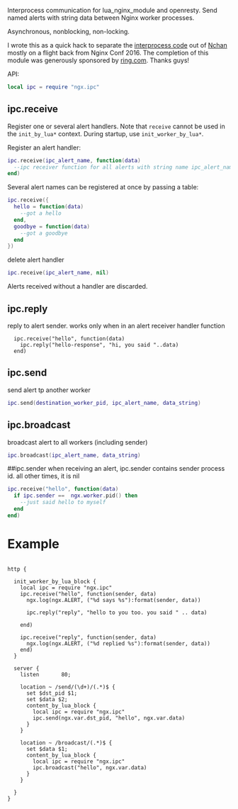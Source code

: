 Interprocess communication for lua_nginx_module and openresty. Send named alerts with string data between Nginx worker processes.

Asynchronous, nonblocking, non-locking.

I wrote this as a quick hack to separate the [interprocess code](https://github.com/slact/nchan/tree/master/src/store/memory) out of [Nchan](https://github.com/slact/nchan) mostly on a flight back from Nginx Conf 2016. The completion of this module was generously sponsored by [ring.com](https://ring.com). Thanks guys!

API:
```lua
local ipc = require "ngx.ipc"
```

## ipc.receive

Register one or several alert handlers. 
Note that `receive` cannot be used in the `init_by_lua*` context. During startup, use `init_worker_by_lua*`.

Register an alert handler:
```lua
ipc.receive(ipc_alert_name, function(data)
  --ipc receiver function for all alerts with string name ipc_alert_name
end)
```

Several alert names can be registered at once by passing a table:
```lua
ipc.receive({
  hello = function(data) 
    --got a hello
  end,
  goodbye = function(data)
    --got a goodbye
  end
})
```

delete alert handler
```lua
ipc.receive(ipc_alert_name, nil)
```

Alerts received without a handler are discarded.

## ipc.reply

reply to alert sender. works only when in an alert receiver handler function

```nginx
  ipc.receive("hello", function(data)
    ipc.reply("hello-response", "hi, you said "..data)
  end)
```

## ipc.send

send alert tp another worker
```lua
ipc.send(destination_worker_pid, ipc_alert_name, data_string)
```

## ipc.broadcast
broadcast alert to all workers (including sender)
```lua
ipc.broadcast(ipc_alert_name, data_string)
```

##ipc.sender
when receiving an alert, ipc.sender contains sender process id.
all other times, it is nil
```lua
ipc.receive("hello", function(data)
  if ipc.sender ==  ngx.worker.pid() then
    --just said hello to myself
  end
end)
```

# Example

```nginx

http {

  init_worker_by_lua_block {
    local ipc = require "ngx.ipc"
    ipc.receive("hello", function(sender, data)
      ngx.log(ngx.ALERT, ("%d says %s"):format(sender, data))
      
      ipc.reply("reply", "hello to you too. you said " .. data)
      
    end)
    
    ipc.receive("reply", function(sender, data) 
      ngx.log(ngx.ALERT, ("%d replied %s"):format(sender, data))
    end) 
  }
  
  server {
    listen       80;
    
    location ~ /send/(\d+)/(.*)$ {
      set $dst_pid $1;
      set $data $2;
      content_by_lua_block {
        local ipc = require "ngx.ipc"
        ipc.send(ngx.var.dst_pid, "hello", ngx.var.data)
      }
    }
    
    location ~ /broadcast/(.*)$ {
      set $data $1;
      content_by_lua_block { 
        local ipc = require "ngx.ipc"
        ipc.broadcast("hello", ngx.var.data)
      }
    }
    
  }
}

```
